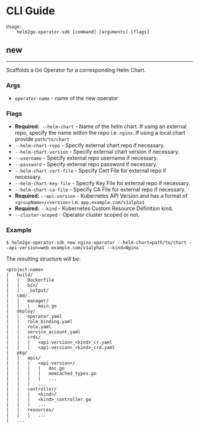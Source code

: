 # CLI Guide

```terminal
Usage:
    helm2go-operator-sdk [command] [arguments] [flags]
```

## new
---
Scaffolds a Go Operator for a corresponding Helm Chart.

### Args
* `operator-name` - name of the new operator

### Flags
* **Required:**` --helm-chart` - Name of the helm chart. If using an external repo, specify the name within the repo i.e. `nginx`. If using a local chart provide `path/to/chart`
* `--helm-chart-repo` - Specify external chart repo if necessary.
* `--helm-chart-version` - Specify external chart version if necessary.
* `--username` - Specify external repo username if necessary.
* `--password` - Specify external repo password if necessary.
* `--helm-chart-cert-file` - Specify Cert File for external repo if necessary.
* `--helm-chart-key-file` - Specify Key File for external repo if necessary.
* `--helm-chart-ca-file` - Specify CA File for external repo if necessary.
* **Required:** `--api-version` - Kubernetes API Version and has a format of `<groupName>/<version>` i.e. `app.example.com/v1alpha1`
* **Required:** `--kind` - Kubernetes Custom Resource Definition kind.
* `--cluster-scoped` - Operator cluster scoped or not.

### Example
```
$ helm2go-operator-sdk new nginx-operator --helm-chart=path/to/chart --api-version=web.example.com/v1alpha1 --kind=Nginx
```

The resulting structure will be:
```
<project-name>
|   build/
|   |   Dockerfile
|   |   bin/
|   |   _output/
|   cmd/.
|   |   manager/
|   |   |   main.go
|   deploy/
|   |   operator.yaml
|   |   role_binding.yaml
|   |   role.yaml
|   |   service_account.yaml
|   |   crds/
|   |   |   <api-version>_<kind>_cr.yaml
|   |   |   <api-version>_<kind>_crd.yaml
|   pkg/
|   |   apis/
|   |   |   <api-version>/
|   |   |   |   doc.go
|   |   |   |   memcached_types.go
|   |   |   |   ...
|   |   |   ...
|   |   controller/
|   |   |   <kind>/
|   |   |   <kind>_controller.go
|   |   |   ...
|   |   resources/
|   |   |   ...
|   ...
```

